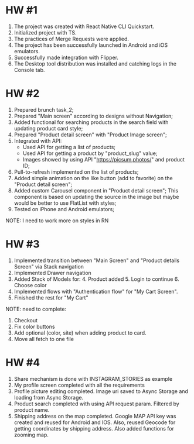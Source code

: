 # HW #1

1. The project was created with React Native CLI Quickstart.
2. Initialized project with TS.
3. The practices of Merge Requests were applied.
4. The project has been successfully launched in Android and iOS emulators.
5. Successfully made integration with Flipper.
6. The Desktop tool distribution was installed and catching logs in the Console tab.

# HW #2

1. Prepared brunch task_2;
2. Prepared "Main screen" according to designs without Navigation;
3. Added functional for searching products in the search field with updating product card style;
4. Prepared "Product detail screen" with "Product Image screen";
5. Integrated with API:
   * Used API for getting a list of products;
   * Used API for getting a product by "product_slug" value;
   * Images showed by using API "https://picsum.photos/" and product ID;
6. Pull-to-refresh implemented on the list of products;
7. Added simple animation on the like button (add to favorite) on the "Product detail screen";
8. Added custom Carousel component in "Product detail screen";
   This component is based on updating the source in the image but maybe would be better to use FlatList with styles;
9. Tested on iPhone and Android emulators;

NOTE: I need to work more on styles in RN

# HW #3
1. Implemented transition between "Main Screen" and "Product details Screen" via Stack navigation
2. Implemented Drawer navigation
3. Added Stack of Models for:
   4. Product added
   5. Login to continue
   6. Choose color
7. Implemented flows with "Authentication flow" for "My Cart Screen".
8. Finished the rest for "My Cart"

NOTE: need to complete:
1. Checkout
2. Fix color buttons
3. Add optional (color, site) when adding product to card.
4. Move all fetch to one file

# HW #4
1. Share mechanism is done with INSTAGRAM_STORIES as example
2. My profile screen completed with all the requirements
3. Profile picture editing completed. Image uri saved to Async Storage and loading from Async Storage.
4. Product search completed with using API request param. Filtered by product name.
5. Shipping address on the map completed.  Google MAP API key was created and reused for Android and IOS.
   Also, reused Geocode for getting coordinates by shipping address. Also added functions for zooming map.
